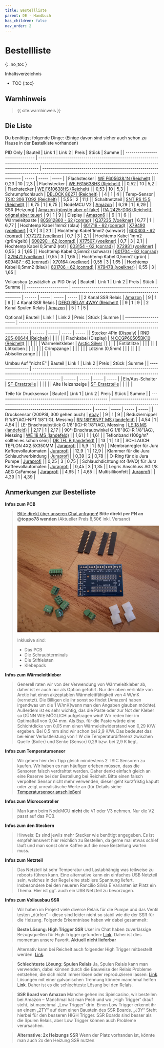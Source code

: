 ```yaml
---
title: Bestellliste
parent: DE - Handbuch
has_children: false
nav_order: 2
---
```


# Bestellliste
{: .no_toc }

Inhaltsverzeichnis

* TOC
{:toc}

## Warnhinweis

> {{ site.warnhinweis }}

## Die Liste

Du benötigst folgende Dinge:
(Einige davon sind sicher auch schon zu Hause in der Bastelkiste vorhanden)

PID Only
| Bauteil                         | Link 1                                                                                                                                                       | Link 2                                                                                                                                            | Preis | Stück | Summe |
| ------------------------------- | ------------------------------------------------------------------------------------------------------------------------------------------------------------ | ------------------------------------------------------------------------------------------------------------------------------------------------- | ----- | ----- | ----- |
| Flachstecker                    | [WE F605638.1N (Reichelt)](https://www.reichelt.de/flachsteckhuelsen-mit-abzweig-0-5-1-5-mm-transp-vollisoli-we-f605638-1n-p189371.html?&trstct=pol_2&nbc=1) |                                                                                                                                                   | 0,23  | 10    | 2,3   |
| Flachstecker                    | [WE F615638HS (Reichelt)](https://www.reichelt.de/flachstecker-mit-schrumpfschlauch-0-5-1-5-mm-rot-we-f615638hs-p189407.html?&trstct=pos_0&nbc=1)            |                                                                                                                                                   | 0,52  | 10    | 5,2   |
| Flachstecker                    | [WE F610638HS (Reichelt)](https://www.reichelt.de/flachsteckhuelsen-mit-schrumpfschlauch-0-5-1-5-mm-rot-we-f610638hs-p189404.html?&trstct=pos_1&nbc=1)       |                                                                                                                                                   | 0,53  | 10    | 5,3   |
| Schrumpfschlauch                | [DELOCK 86271 (Reichelt)](https://www.reichelt.de/schrumpfschlauch-sortiment-schwarz-100-teilig-delock-86271-p152924.html?&trstct=pol_9&nbc=1)               |                                                                                                                                                   | 4     | 1     | 4     |
| Temp-Sensor                     | [TSIC 306 TO92 (Reichelt)](https://www.reichelt.de/tsic-digitale-halbleiter-temperatursensoren-tsic-306-to92-p82327.html)                                    |                                                                                                                                                   | 5,55  | 2     | 11,1  |
| Schaltnetzteil                  | [SNT RS 15 5 (Reichelt)](https://www.reichelt.de/schaltnetzteil-geschlossen-15-w-5-v-3-a-snt-rs-15-5-p137080.html?r=1)                                       |                                                                                                                                                   | 6,75  | 1     | 6,75  |
| NodeMCU V2                      | [Amazon](https://www.amazon.de/gp/product/B06Y1LZLLY/ref=ppx_yo_dt_b_asin_title_o01_s00?ie=UTF8&psc=1)                                                       |                                                                                                                                                   | 6,29  | 1     | 6,29  |
| SSR (Heizung)                   | [Amazon (günstig aber of fake)](https://www.amazon.de/gp/product/B01FLG3X4M/ref=ppx_yo_dt_b_asin_title_o02_s01?ie=UTF8&psc=1)                                | [RA 2425-D06 (Reichelt), orignal aber teuer)](https://www.reichelt.de/solid-state-relais-ust-2-32vdc-ulast-24-280v-ra-2425-d06-p22691.html)       | 9     | 1     | 9     |
| Display                         | [Amazon6](https://www.amazon.de/AZDelivery-Display-Arduino-Raspberry-gratis/dp/B01L9GC470)                                                                   |                                                                                                                                                   | 6     | 1     | 6     |
| Wärmeleitpaste                  | [805812860 - 62 (conrad)](https://www.conrad.de/de/p/arctic-silver-5-waermeleitpaste-3-805812860.html)                                                       | [Q37235 (Voelkner)](https://www.voelkner.de/products/67649/Arctic-Silver-5-Waermeleitpaste-8.9-W-mK-3.5g-Temperatur-max.-130C.html)               | 6,77  | 1     | 6,77  |
| Hochtemp Kabel 1mm2 (blau)      | [601719 - 62 (conrad)](https://www.conrad.de/de/p/lapp-0050002-hochtemperaturader-oelflex-heat-180-sif-1-x-1-mm-blau-601719.html)                            | [X79490 (voelkner)](https://www.voelkner.de/products/6347/LAPP-0050002-Hochtemperaturader-OeLFLEX-HEAT-180-SIF-1-x-1mm-Blau-Meterware.html)       | 0,7   | 3     | 2,1   |
| Hochtemp Kabel 1mm2 (schwarz)   | [600303 - 62 (conrad)](https://www.conrad.de/de/p/lapp-0050001-hochtemperaturader-oelflex-heat-180-sif-1-x-1-mm-schwarz-600303.html)                         | [X77272 (voelkner)](https://www.voelkner.de/products/5732/LAPP-0050001-Hochtemperaturader-OeLFLEX-HEAT-180-SIF-1-x-1mm-Schwarz-Meterware.html)    | 0,7   | 3     | 2,1   |
| Hochtemp Kabel 1mm2 (grün/gelb) | [600290 - 62 (conrad)](https://www.conrad.de/de/p/lapp-0050000-hochtemperaturader-oelflex-heat-180-sif-1-x-1-mm-gruen-gelb-600290.html)                      | [X77507 (voelkner)](https://www.voelkner.de/products/5724/LAPP-0050000-Hochtemperaturader-OeLFLEX-HEAT-180-SIF-1-x-1mm-Gruen-Gelb-Meterware.html) | 0,7   | 3     | 2,1   |
| Hochtemp Kabel 0,5mm2 (rot)     | [603154 - 62 (conrad)](https://www.conrad.de/de/p/lapp-0048104-hochtemperaturader-oelflex-heat-180-sif-1-x-0-50-mm-rot-603154.html)                          | [X72931 (voelkner)](https://www.voelkner.de/products/55092/LAPP-0048104-Hochtemperaturader-OeLFLEX-HEAT-180-SIF-1-x-0.50mm-Rot-Meterware.html)    | 0,55  | 3     | 1,65  |
| Hochtemp Kabel 0,5mm2 (schwarz) | [601704 - 62 (conrad)](https://www.conrad.de/de/p/lapp-0048001-hochtemperaturader-oelflex-heat-180-sif-1-x-0-50-mm-schwarz-601704.html)                      | [X79471 (voelkner)](https://www.voelkner.de/products/6340/LAPP-0048001-Hochtemperaturader-OeLFLEX-HEAT-180-SIF-1-x-0.50mm-Schwarz-Meterware.html) | 0,55  | 3     | 1,65  |
| Hochtemp Kabel 0,5mm2 (grün)    | [609487 - 62 (conrad)](https://www.conrad.de/de/p/lapp-0048006-hochtemperaturader-oelflex-heat-180-sif-1-x-0-50-mm-gruen-609487.html)                        | [X70164 (voelkner)](https://www.voelkner.de/products/296327/LAPP-0048006-Hochtemperaturader-OeLFLEX-HEAT-180-SIF-1-x-0.50mm-Gruen-Meterware.html) | 0,55  | 3     | 1,65  |
| Hochtemp Kabel 0,5mm2 (blau)    | [601706 - 62 (conrad)](https://www.conrad.de/de/p/lapp-0048002-hochtemperaturader-oelflex-heat-180-sif-1-x-0-50-mm-blau-601706.html)                         | [X79478 (voelkner)](https://www.voelkner.de/products/6341/LAPP-0048002-Hochtemperaturader-OeLFLEX-HEAT-180-SIF-1-x-0.50mm-Blau-Meterware.html)    | 0,55  | 3     | 1,65  |

Vollausbau (zusätzlich zu PID Only)
| Bauteil               | Link 1                                                                                                                             | Link 2 | Preis | Stück | Summe |
| --------------------- | ---------------------------------------------------------------------------------------------------------------------------------- | ------ | ----- | ----- | ----- |
| 2 Kanal SSR Relais    | [Amazon](https://www.amazon.de/DollaTek-Relais-Trigger-Arduino-Himbeer/dp/B07DK3ZZSL/)                                             |        | 9     | 1     | 9     |
| 4 Kanal SSR Relais    | [DEBO RELAY 4WAY (Reichelt)](https://www.reichelt.de/entwicklerboards-4-wege-solid-relais-5v-240v-2a-debo-relay-4way-p280064.html) |        | 9     | 1     | 9     |
| 2 Kanal Spulen Relais | [Amazon](https://www.amazon.de/AZDelivery-2-Relais-Optokoppler-Low-Level-Trigger-Arduino/dp/B078Q326KT/)                           |        | 5     | 1     | 5     |

Optional
| Bauteil                | Link 1                                                                                                                                                            | Link 2 | Preis | Stück | Summe |
| ---------------------- | ----------------------------------------------------------------------------------------------------------------------------------------------------------------- | ------ | ----- | ----- | ----- |
| Stecker 4Pin (Dispaly) | [RND 205-00644 (Reichelt)](https://www.reichelt.de/rnd-buchsenleiste-4-pol-rm-2-54-mm-rnd-205-00644-p208870.html?&trstct=pol_3&nbc=1)                             |        |       |       |       |
| Flachkabel (Display)   | [N CCGP60505BK10 (Reichelt)](https://www.reichelt.de/usb-2-0-flachkabel-a-stecker-micro-b-stecker-1-m-schwarz-n-ccgp60505bk10-p243724.html?&trstct=vrt_pdn&nbc=1) |        |       |       |       |
| Wärmeleitkleber        | [Arctic Silver](https://www.aquatuning.de/luftkuehlung/waermeleitmittel/waermeleitkleber/3414/arctic-silver-premium-waermeleitkleber?c=424)                       |        |       |       |       |
| Entlötlitze            |                                                                                                                                                                   |        |       |       |       |
| Lötkolben              |                                                                                                                                                                   |        |       |       |       |
| Crimpzange             |                                                                                                                                                                   |        |       |       |       |
| Lötzinn (0,5mm)        |                                                                                                                                                                   |        |       |       |       |
| Abisolierzange         |                                                                                                                                                                   |        |       |       |       |

Umbau Auf "nicht E"
| Bauteil          | Link 1                                                                                                                                                                     | Link 2 | Preis | Stück | Summe |
| ---------------- | -------------------------------------------------------------------------------------------------------------------------------------------------------------------------- | ------ | ----- | ----- | ----- |
| Ein/Aus-Schalter | [SF-Ersatzteile](https://www.sf-ersatzteile.de/Rancilio-Ersatzteile-fuer-Espressomaschinen/Rancilio-Miss-Silvia-Espressomaschinen/Rancilio/Rancilio-Schalter-Ein-Aus.html) |        |       |       |       |
| Alte Heizanzeige | [SF-Ersatzteile](https://www.sf-ersatzteile.de/Rancilio-Ersatzteile-fuer-Espressomaschinen/Rancilio-Miss-Silvia-Espressomaschinen/Rancilio/Rancilio-Anzeiger.html)         |        |       |       |       |

Teile für Drucksensor
| Bauteil                                                 | Link 1                                                                                                                                             | Link 2 | Preis | Stück | Summe |
| ------------------------------------------------------- | -------------------------------------------------------------------------------------------------------------------------------------------------- | ------ | ----- | ----- | ----- |
| Drucksensor (200PSI, 300 gehen auch)                    | [ebay](https://www.ebay.de/itm/0-5-4-5V-Drucksensor-Druckaufnehmer-1-8-NPT-f%C3%BCr-%C3%96l-Gas-Wasser-Luft-30-300psi/372966630640)                |        | 9     | 1     | 9     |
| Reduziernippel R 1/8"(AG)-NPT 1/8"(IG), Messing         | [RN 18R18NPT MS (landefeld)](https://www.landefeld.de/artikel/de/reduziernippel-r-18-ag-npt-18-ig-messing/RN%2018R18NPT%20MS)                      |        | 4,54  | 1     | 4,54  |
| LE-Einschraubstück G 1/8"(IG)-R 1/8"(AG), Messing       | [LE 18 MS (landefeld)](https://www.landefeld.de/artikel/de/le-einschraubstueck-g-18-ig-r-18-ag-messing/LE%2018%20MS)                               |        | 2,17  | 1     | 2,17  |
| 90°-Einschraubwinkel G 1/8"(IG)-R 1/8"(AG), Messing     | [WE 18 MS (landefeld)](https://www.landefeld.de/artikel/de/90-einschraubwinkel-g-18-ig-r-18-ag-messing/WE%2018%20MS)                               |        | 1,61  | 1     | 1,61  |
| Teflonband (100g/m² sollten es schon sein)              | [DB TFL B (landefeld)](https://www.landefeld.de/gruppe/de/ptfe-dichtband-hohe-qualitaet/DBTFLB)                                                    |        | 13    | 1     | 13    |
| SCHLAUCH TEFLON 4X2.5X350MM                             | [Juraprofi](https://www.juraprofi.de/Jura-Ersatzteile/Schlaeuche-und-Verbinder/Jura-E-und-F-Serie/Schlauch-Teflon-4x2-5x350mm::2914.html)          |        | 5,9   | 1     | 5,9   |
| Membranregler für Jura Kaffeevollautomaten              | [Juraprofi](https://www.juraprofi.de/Jura-Ersatzteile/Pumpen/Membranregler-fuer-Jura-Kaffeevollautomaten::2896.html)                               |        | 12,9  | 1     | 12,9  |
| Klammer für die Jura Schlauchverbindung                 | [Juraprofi](https://www.juraprofi.de/Jura-Ersatzteile/Schrauben-und-Klammern/Klammer-fuer-die-Jura-Schlauchverbindung::15430.html)                 |        | 0,39  | 2     | 0,78  |
| O-Ring für die Jura Pumpe                               | [Juraprofi](https://www.juraprofi.de/Jura-Ersatzteile/Dichtungen/O-Ring-fuer-die-Jura-Pumpe::2734.html)                                            |        | 0,25  | 3     | 0,75  |
| Schlauchdichtung rot (MVQ) für Jura Kaffeevollautomaten | [Juraprofi](https://www.juraprofi.de/Jura-Ersatzteile/Dichtungen/Schlauchdichtung-rot-MVQ-fuer-Jura-Kaffeevollautomaten::2736.html)                |        | 0,45  | 3     | 1,35  |
| Legris Anschluss AG 1/8 AEG CaFamosa                    | [Juraprofi](https://www.juraprofi.de/AEG-Ersatzteile/CaFamosa-Ersatzteile/Schlaeuche-und-Verbinder/Legris-Anschluss-AG-1-8-AEG-CaFamosa::716.html) |        | 4,65  | 1     | 4,65  |
| Multisilikonfett                                        | [Juraprofi](https://www.juraprofi.de/Werkstatt/Werkzeug-und-Silikonfett/OKS-1110-Multisilikonfett-10g-Tube::1893.html)                             |        | 4,39  | 1     | 4,39  |






## Anmerkungen zur Bestelliste

**Infos zum PCB**
> [Bitte direkt über unseren Chat anfragen!](https://chat.rancilio-pid.de/) **Bitte direkt per PN an @toppo78 wenden** (Aktueller Preis 8,50€ inkl. Versand)
>
>![PCB Lieferumfang](../img/PCB_Lieferumfang.jpeg)
>
> Inklusive sind:
> * Das PCB
> * Die Schraubterminals
> * Die Stiftleisten
> * Klebepads

**Infos zum Wärmeleitkleber**
> Generell raten wir von der Verwendung von Wärmeleitkleber ab, daher ist er auch nur als Option geführt. Nur der oben verlinkte von Arctic hat einen akzeptablen Wärmeleitfähigkeit von 4 W/mK (vernetzt). Die Billigen die ihr sonst so findet (Amazon) haben irgendwas um die 1 W/mK(wenn man den Angaben glauben möchte).
Außerdem ist es sehr wichtig, das die Paste oder zur Not der Kleber so DÜNN WIE MÖGLICH aufgetragen wird! Wir reden hier im Optimalfall von 0,04 mm.
Als Bsp. für die Paste würde eine Schichtdicke von 0,05 mm einen Wärmeleitwiderstand von 0,29 K/W ergeben. Bei 0,5 mm sind wir schon bei 2,9 K/W.
Das bedeutet das bei einer Verlustleistung von 1 W die Temperaturdifferenz zwischen Quelle (Boiler) und Senke (Sensor) 0,29 bzw. bei 2,9 K liegt.

**Infos zum Temperatursensor**
> Wir geben hier den Tipp gleich mindestens 2 TSIC Sensoren zu kaufen. Wir haben es nun häufiger erleben müssen, dass die Sensoren falsch verdrahtet werden. Daher denkt einfach gleich an eine Reserve bei der Bestellung bei Reichelt. Bitte einen falsch verpolten Sensor nicht mehr verwenden, dieser geht kurzfristig kaputt oder zeigt unrealistische Werte an (für Details siehe [Temperatursensor anschließen](./hardware/hardware.md#temperatursensor-anschließen))

**Infos zum Microcontroller**
> Man kann beim NodeMCU **nicht** die V1 oder V3 nehmen. Nur die V2 passt auf das PCB.

**Infos zum den Steckern**
> Hinweis: Es sind jewils mehr Stecker wie benötigt angegeben. Es ist empfehlenswert hier reichlich zu Bestellen, da gerne mal etwas schief läuft und man sonst ohne Kaffee auf die neue Bestellung warten muss.

**Infos zum Netzteil**
> Das Netzteil ist sehr Temperatur und Lastabhängig was teilweise zu reboots führen kann. Eine alternative kann ein einfaches USB Netzteil sein, welches in der Regel eine stabilere Spannung liefert.
> Insbesondere bei den neueren Rancilio Silvia E Varianten ist Platz ein Thema. Hier ist ggf. auch ein USB Netzteil zu bevorzugen.

**Infos zum Vollausbau SSR**
> Wir haben im Projekt viele diverse Relais für die Pumpe und das Ventil testen „dürfen“ – diese sind leider nicht so stabil wie die der SSR für die Heizung. Folgende Erkenntnisse haben wir dabei gesammelt:

> **Beste Lösung: High Trigger SSR**
> User im Chat haben zuverlässige Bezugsquellen für High Trigger gefunden: [Link](https://www.roboter-bausatz.de/1450/2-kanal-solid-state-relais-modul-5v/230vac-high-level-trigger). Daher ist dies momentan unsere Favorit. **Aktuell nicht lieferbar**

> Alternativ kann bei Reichelt auch folgender High Trigger mitbestellt werden: [Link](https://www.reichelt.de/entwicklerboards-4-wege-solid-relais-5v-240v-2a-debo-relay-4way-p280064.html?&trstct=pos_0&nbc=1).

> **Schlechteste Lösung: Spulen Relais**
> Ja, Spulen Relais kann man verwenden, dabei können durch die Bauweise der Relais Probleme entstehen, die sich nicht immer lösen oder reproduzieren lassen: [Link](https://www.amazon.de/AZDelivery-2-Relais-Optokoppler-Low-Level-Trigger-Arduino/dp/B078Q326KT/ref=sr_1_7_sspa?__mk_de_DE=%C3%85M%C3%85%C5%BD%C3%95%C3%91&dchild=1&keywords=azdelivery%2Bspulen%2Brelais&qid=1603614378&sr=8-7-spons&spLa=ZW5jcnlwdGVkUXVhbGlmaWVyPUExNDdFUE9JRkxXSkNEJmVuY3J5cHRlZElkPUEwNDU5MDU1OVlVSENDWEZNQTQzJmVuY3J5cHRlZEFkSWQ9QTAwNDA1MTEzUlBCUzUwVFdZSTI3JndpZGdldE5hbWU9c3BfbXRmJmFjdGlvbj1jbGlja1JlZGlyZWN0JmRvTm90TG9nQ2xpY2s9dHJ1ZQ&th=1). Lösungen mit einer galvanischen Trennung können manchmal helfen [Link](https://www.kollino.de/arduino/4-8-kanal-relais-anleitung/). Daher ist es die schlechteste Lösung bei den Relais.

> **SSR Board von Amazon**
> Manche gehen ins Spielcasino, wir bestellen bei Amazon – Manchmal hat man Pech und wo „High Trigger“ drauf steht, ist manchmal „Low Trigger“ drin. Einen Low Trigger erkennt ihr an einem „2TY“ auf dem einen Baustein des SSR Boards. „J3Y“ Steht hierbei für den besseren HIGH Trigger. SSR Boards sind besser als die Spulen Relais, aber Low Trigger können auch Probleme verursachen.

> **Alternative: 2x Heizungs SSR**
> Wenn der Platz vorhanden ist, könnte man auch 2x den Heizung SSR nutzen.

